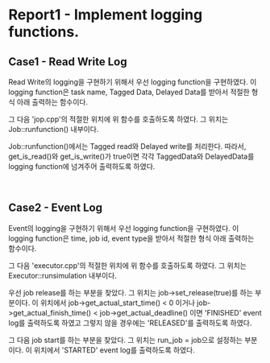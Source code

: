 # Report1 - Implement logging functions.
## Case1 - Read Write Log
Read Write의 logging을 구현하기 위해서 우선 logging function을 구현하였다. 이 logging function은
task name, Tagged Data, Delayed Data를 받아서 적절한 형식 아래 출력하는 함수이다.

그 다음 'jop.cpp'의 적절한 위치에 위 함수를 호출하도록 하였다. 그 위치는 Job::runfunction() 내부이다.

Job::runfunction()에서는 Tagged read와 Delayed write를 처리한다. 따라서, get_is_read()와 get_is_write()가 true이면 각각 TaggedData와 DelayedData를 logging function에 넘겨주어 출력하도록 하였다.

</br>

## Case2 - Event Log
Event의 logging을 구현하기 위해서 우선 logging function을 구현하였다. 이 logging function은 time, job id, event type을 받아서 적절한 형식 아래 출력하는 함수이다.

그 다음 'executor.cpp'의 적절한 위치에 위 함수를 호출하도록 하였다. 그 위치는 Executor::runsimulation 내부이다.

우선 job release를 하는 부분을 찾았다. 그 위치는 job->set_release(true)를 하는 부분이다. 이 위치에서 job->get_actual_start_time() < 0 이거나 job->get_actual_finish_time() < job->get_actual_deadline() 이면 'FINISHED' event log를 출력하도록 하였고 그렇지 않을 경우에는 'RELEASED'를 출력하도록 하였다.

그 다음 job start를 하는 부분을 찾았다. 그 위치는 run_job = job으로 설정하는 부분이다. 이 위치에서 'STARTED' event log를 출력하도록 하였다.
